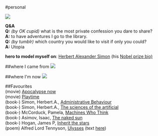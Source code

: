 
#personal

![](http://i.imgur.com/SHvdqUV.jpg)

**Q&A**  
**Q:** *(by OK cupid)* what is the most private confession you dare to share?  
**A:** to have adventures I go to the library.  
**Q:** *(by tumblr)* which country you would like to visit if only you could?  
**A:** Utopia  

**hero to model myself on**: [Herbert Alexander Simon](http://en.wikipedia.org/wiki/Herbert_A._Simon "simon") (his [Nobel prize bio)](http://www.nobelprize.org/nobel_prizes/economic-sciences/laureates/1978/simon-bio.html "nobel simon")

##where I came from
![](http://i.imgur.com/w5FJng0.jpg)

##where I'm now
![](http://i.imgur.com/sdsyfB6.jpg)


##Favourites  
(movie) [Apocalypse now](https://www.facebook.com/ApocalypseNowMovie?fb_action_ids=1392445307677777&fb_action_types=video.watches&fb_source=other_multiline&action_object_map=%5B132187376810512%5D&action_type_map=%5B%22video.watches%22%5D&action_ref_map=%5B%5D&fb_collection_id=46&ref=profile)  
(movie) [Playtime](https://en.wikipedia.org/wiki/Playtime)  
(book-) Simon, Herbert.A., [Administrative Behaviour](http://www.goodreads.com/book/show/155253.Administrative_Behavior?action_object_map=%5B404550862944594%5D&action_ref_map=%5B%5D&action_type_map=%5B%22books.reads%22%5D&fb_action_ids=1414322568823384&fb_action_types=books.reads&fb_collection_id=14&fb_source=other_multiline&ref=profile)  
(book-) Simon, Herbert.A., [The sciences of the artificial](http://www.amazon.co.uk/Sciences-Artificial-Herbert-Simon/dp/0262691914/ref=sr_1_1?ie=UTF8&qid=1416680947&sr=8-1&keywords=Sciences+of+the+Artificial)   
(book-) McCorduck, Pamela, [Machines Who Think](http://www.goodreads.com/book/show/1170362.Machines_Who_Think?fb_action_ids=1392457471009894&fb_action_types=books.reads&fb_source=other_multiline&action_object_map=%5B10150392473343219%5D&action_type_map=%5B%22books.reads%22%5D&action_ref_map=%5B%5D&fb_collection_id=14&ref=profile)  
(book-) Asimov, Isaac, [The naked sun](https://www.facebook.com/pages/The-Naked-Sun/111488908867312?fb_action_ids=1392449334344041&fb_action_types=books.reads&fb_source=other_multiline&action_object_map=%5B111488908867312%5D&action_type_map=%5B%22books.reads%22%5D&action_ref_map=%5B%5D&fb_collection_id=14&ref=profile)  
(book-) Hogan, James P, [Inherit the stars](http://www.goodreads.com/book/show/16252641-inherit-the-stars)  
(poem) Alfred Lord Tennyson, [Ulysses](http://www.dailymotion.com/video/xdeapm_alfred-lord-tennyson-ulysses-lewis_creation) (text [here](http://www.poetryfoundation.org/poem/174659))




